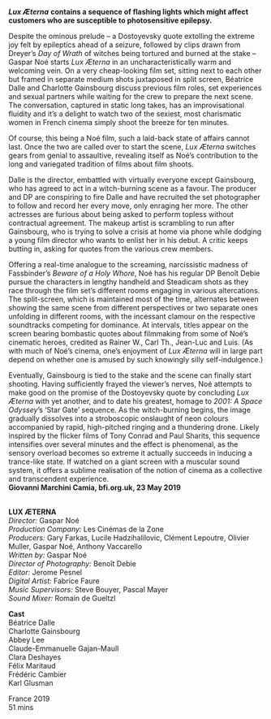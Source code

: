 

**_Lux Æterna_** **contains a sequence of flashing lights which might affect customers who are susceptible to photosensitive epilepsy.**

Despite the ominous prelude – a Dostoyevsky quote extolling the extreme joy felt by epileptics ahead of a seizure, followed by clips drawn from Dreyer’s _Day of Wrath_ of witches being tortured and burned at the stake – Gaspar Noé starts _Lux Æterna_ in an uncharacteristically warm and welcoming vein. On a very cheap-looking film set, sitting next to each other but framed in separate medium shots juxtaposed in split screen, Béatrice Dalle and Charlotte Gainsbourg discuss previous film roles, set experiences and sexual partners while waiting for the crew to prepare the next scene. The conversation, captured in static long takes, has an improvisational fluidity and it’s a delight to watch two of the sexiest, most charismatic women in French cinema simply shoot the breeze for ten minutes.

Of course, this being a Noé film, such a laid-back state of affairs cannot last. Once the two are called over to start the scene, _Lux Æterna_ switches gears from genial to assaultive, revealing itself as Noé’s contribution to the long and variegated tradition of films about film shoots.

Dalle is the director, embattled with virtually everyone except Gainsbourg, who has agreed to act in a witch-burning scene as a favour. The producer and DP are conspiring to fire Dalle and have recruited the set photographer to follow and record her every move, only enraging her more. The other actresses are furious about being asked to perform topless without contractual agreement. The makeup artist is scrambling to run after Gainsbourg, who is trying to solve a crisis at home via phone while dodging a young film director who wants to enlist her in his debut. A critic keeps butting in, asking for quotes from the various crew members.

Offering a real-time analogue to the screaming, narcissistic madness of Fassbinder’s _Beware of a Holy Whore_, Noé has his regular DP Benoît Debie pursue the characters in lengthy handheld and Steadicam shots as they race through the film set’s different rooms engaging in various altercations. The split-screen, which is maintained most of the time, alternates between showing the same scene from different perspectives or two separate ones unfolding in different rooms, with the incessant clamour on the respective soundtracks competing for dominance. At intervals, titles appear on the screen bearing bombastic quotes about filmmaking from some of Noé’s cinematic heroes, credited as Rainer W., Carl Th., Jean-Luc and Luis. (As with much of Noé’s cinema, one’s enjoyment of _Lux Æterna_ will in large part depend on whether one is amused by such knowingly silly self-indulgence.)

Eventually, Gainsbourg is tied to the stake and the scene can finally start shooting. Having sufficiently frayed the viewer’s nerves, Noé attempts to make good on the promise of the Dostoyevsky quote by concluding _Lux Æterna_ with yet another, and to date his greatest, homage to _2001: A Space Odyssey_’s ‘Star Gate’ sequence. As the witch-burning begins, the image gradually dissolves into a stroboscopic onslaught of neon colours accompanied by rapid, high-pitched ringing and a thundering drone.  Likely inspired by the flicker films of Tony Conrad and Paul Sharits, this sequence intensifies over several minutes and the effect is phenomenal, as the sensory overload becomes so extreme it actually succeeds in inducing a trance-like state. If watched on a giant screen with a muscular sound system, it offers a sublime realisation of the notion of cinema as a collective and transcendent experience.  
**Giovanni Marchini Camia, bfi.org.uk, 23 May 2019**
<br><br>

**LUX ÆTERNA**<br>
_Director:_ Gaspar Noé<br>
_Production Company:_ Les Cinémas de la Zone<br>
_Producers:_ Gary Farkas,  Lucile Hadzihalilovic, Clément Lepoutre, Olivier Muller, Gaspar Noé,  Anthony Vaccarello<br>
_Written by:_ Gaspar Noé<br>
_Director of Photography:_ Benoît Debie<br>
_Editor:_ Jerome Pesnel<br>
_Digital Artist:_ Fabrice Faure<br>
_Music Supervisors:_ Steve Bouyer,  Pascal Mayer<br>
_Sound Mixer:_ Romain de Gueltzl<br>

**Cast**<br>
Béatrice Dalle<br>
Charlotte Gainsbourg<br>
Abbey Lee<br>
Claude-Emmanuelle Gajan-Maull<br>
Clara Deshayes<br>
Félix Maritaud<br>
Frédéric Cambier<br>
Karl Glusman<br>

France 2019<br>
51 mins<br>
<br>
<!--stackedit_data:
eyJoaXN0b3J5IjpbLTEyMjA3ODM3MjddfQ==
-->